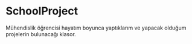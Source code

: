 # SchoolProject
Mühendislik öğrencisi hayatım boyunca yaptıklarım ve yapacak olduğum projelerin bulunacağı klasor.
